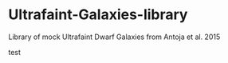 # Ultrafaint-Galaxies-library
Library of mock Ultrafaint Dwarf Galaxies from Antoja et al. 2015

test
